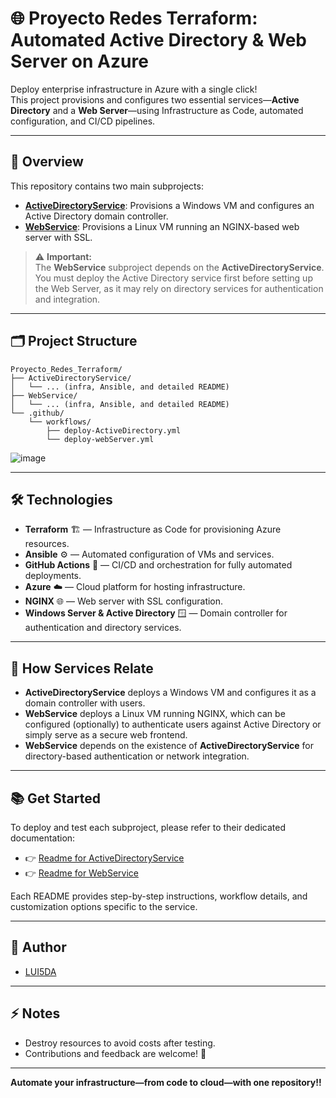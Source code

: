 
# 🌐 Proyecto Redes Terraform: Automated Active Directory & Web Server on Azure

Deploy enterprise infrastructure in Azure with a single click!  
This project provisions and configures two essential services—**Active Directory** and a **Web Server**—using Infrastructure as Code, automated configuration, and CI/CD pipelines.

---

## 🚀 Overview

This repository contains two main subprojects:

- **[ActiveDirectoryService](./ActiveDirectoryService/README.md)**: Provisions a Windows VM and configures an Active Directory domain controller.
- **[WebService](./WebService/README.md)**: Provisions a Linux VM running an NGINX-based web server with SSL.

> ⚠️ **Important:**  
> The **WebService** subproject depends on the **ActiveDirectoryService**.  
> You must deploy the Active Directory service first before setting up the Web Server, as it may rely on directory services for authentication and integration.

---

## 🗂️ Project Structure

```
Proyecto_Redes_Terraform/
├── ActiveDirectoryService/
│   └── ... (infra, Ansible, and detailed README)
├── WebService/
│   └── ... (infra, Ansible, and detailed README)
└── .github/
    └── workflows/
        ├── deploy-ActiveDirectory.yml
        └── deploy-webServer.yml
```

![image](https://github.com/user-attachments/assets/1f034025-e266-44d5-b5dd-f8e2ae3e5ede)


---

## 🛠️ Technologies

- **Terraform** 🏗️ — Infrastructure as Code for provisioning Azure resources.
- **Ansible** ⚙️ — Automated configuration of VMs and services.
- **GitHub Actions** 🤖 — CI/CD and orchestration for fully automated deployments.
- **Azure** ☁️ — Cloud platform for hosting infrastructure.
- **NGINX** 🌐 — Web server with SSL configuration.
- **Windows Server & Active Directory** 🪟 — Domain controller for authentication and directory services.

---

## 🔗 How Services Relate

- **ActiveDirectoryService** deploys a Windows VM and configures it as a domain controller with users.
- **WebService** deploys a Linux VM running NGINX, which can be configured (optionally) to authenticate users against Active Directory or simply serve as a secure web frontend.
- **WebService** depends on the existence of **ActiveDirectoryService** for directory-based authentication or network integration.

---

## 📚 Get Started

To deploy and test each subproject, please refer to their dedicated documentation:

- 👉 [Readme for ActiveDirectoryService](./ActiveDirectoryService/README.md)
- 👉 [Readme for WebService](./WebService/README.md)

Each README provides step-by-step instructions, workflow details, and customization options specific to the service.

---

## 👤 Author

- [LUI5DA](https://github.com/LUI5DA)

---

## ⚡ Notes

- Destroy resources to avoid costs after testing.
- Contributions and feedback are welcome! 🌟

---

**Automate your infrastructure—from code to cloud—with one repository!!**
